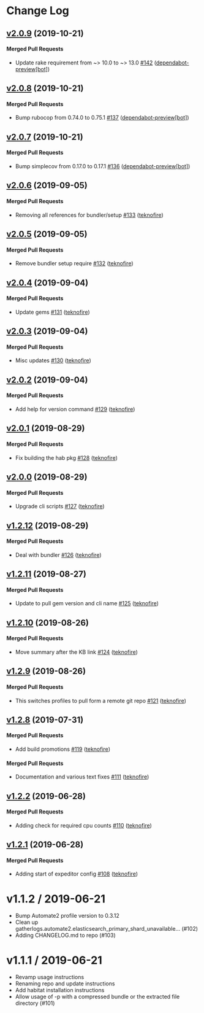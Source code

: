 # Change Log

<!-- latest_release 2.0.9 -->
## [v2.0.9](https://github.com/chef/gatherlogs-reporter/tree/v2.0.9) (2019-10-21)

#### Merged Pull Requests
- Update rake requirement from ~&gt; 10.0 to ~&gt; 13.0 [#142](https://github.com/chef/gatherlogs-reporter/pull/142) ([dependabot-preview[bot]](https://github.com/dependabot-preview[bot]))
<!-- latest_release -->

## [v2.0.8](https://github.com/chef/gatherlogs-reporter/tree/v2.0.8) (2019-10-21)

#### Merged Pull Requests
- Bump rubocop from 0.74.0 to 0.75.1 [#137](https://github.com/chef/gatherlogs-reporter/pull/137) ([dependabot-preview[bot]](https://github.com/dependabot-preview[bot]))

## [v2.0.7](https://github.com/chef/gatherlogs-reporter/tree/v2.0.7) (2019-10-21)

#### Merged Pull Requests
- Bump simplecov from 0.17.0 to 0.17.1 [#136](https://github.com/chef/gatherlogs-reporter/pull/136) ([dependabot-preview[bot]](https://github.com/dependabot-preview[bot]))

## [v2.0.6](https://github.com/chef/gatherlogs-reporter/tree/v2.0.6) (2019-09-05)

#### Merged Pull Requests
- Removing all references for bundler/setup [#133](https://github.com/chef/gatherlogs-reporter/pull/133) ([teknofire](https://github.com/teknofire))

## [v2.0.5](https://github.com/chef/gatherlogs-reporter/tree/v2.0.5) (2019-09-05)

#### Merged Pull Requests
- Remove bundler setup require [#132](https://github.com/chef/gatherlogs-reporter/pull/132) ([teknofire](https://github.com/teknofire))

## [v2.0.4](https://github.com/chef/gatherlogs-reporter/tree/v2.0.4) (2019-09-04)

#### Merged Pull Requests
- Update gems [#131](https://github.com/chef/gatherlogs-reporter/pull/131) ([teknofire](https://github.com/teknofire))

## [v2.0.3](https://github.com/chef/gatherlogs-reporter/tree/v2.0.3) (2019-09-04)

#### Merged Pull Requests
- Misc updates [#130](https://github.com/chef/gatherlogs-reporter/pull/130) ([teknofire](https://github.com/teknofire))

## [v2.0.2](https://github.com/chef/gatherlogs-reporter/tree/v2.0.2) (2019-09-04)

#### Merged Pull Requests
- Add help for version command [#129](https://github.com/chef/gatherlogs-reporter/pull/129) ([teknofire](https://github.com/teknofire))

## [v2.0.1](https://github.com/chef/gatherlogs-reporter/tree/v2.0.1) (2019-08-29)

#### Merged Pull Requests
- Fix building the hab pkg [#128](https://github.com/chef/gatherlogs-reporter/pull/128) ([teknofire](https://github.com/teknofire))

## [v2.0.0](https://github.com/chef/gatherlogs-reporter/tree/v2.0.0) (2019-08-29)

#### Merged Pull Requests
- Upgrade cli scripts [#127](https://github.com/chef/gatherlogs-reporter/pull/127) ([teknofire](https://github.com/teknofire))

## [v1.2.12](https://github.com/chef/gatherlogs-reporter/tree/v1.2.12) (2019-08-29)

#### Merged Pull Requests
- Deal with bundler [#126](https://github.com/chef/gatherlogs-reporter/pull/126) ([teknofire](https://github.com/teknofire))

## [v1.2.11](https://github.com/chef/gatherlogs-reporter/tree/v1.2.11) (2019-08-27)

#### Merged Pull Requests
- Update to pull gem version and cli name [#125](https://github.com/chef/gatherlogs-reporter/pull/125) ([teknofire](https://github.com/teknofire))

## [v1.2.10](https://github.com/chef/gatherlogs-reporter/tree/v1.2.10) (2019-08-26)

#### Merged Pull Requests
- Move summary after the KB link [#124](https://github.com/chef/gatherlogs-reporter/pull/124) ([teknofire](https://github.com/teknofire))

## [v1.2.9](https://github.com/chef/gatherlogs-reporter/tree/v1.2.9) (2019-08-26)

#### Merged Pull Requests
- This switches profiles to pull form a remote git repo [#121](https://github.com/chef/gatherlogs-reporter/pull/121) ([teknofire](https://github.com/teknofire))

## [v1.2.8](https://github.com/chef/gatherlogs-reporter/tree/v1.2.8) (2019-07-31)

#### Merged Pull Requests
- Add build promotions [#119](https://github.com/chef/gatherlogs-reporter/pull/119) ([teknofire](https://github.com/teknofire))

#### Merged Pull Requests
- Documentation and various text fixes [#111](https://github.com/chef/gatherlogs-reporter/pull/111) ([teknofire](https://github.com/teknofire))

## [v1.2.2](https://github.com/chef/gatherlogs-reporter/tree/v1.2.2) (2019-06-28)

#### Merged Pull Requests
- Adding check for required cpu counts [#110](https://github.com/chef/gatherlogs-reporter/pull/110) ([teknofire](https://github.com/teknofire))

## [v1.2.1](https://github.com/chef/gatherlogs-reporter/tree/v1.2.1) (2019-06-28)

#### Merged Pull Requests
- Adding start of expeditor config [#108](https://github.com/chef/gatherlogs-reporter/pull/108) ([teknofire](https://github.com/teknofire))




v1.1.2 / 2019-06-21
===================

  * Bump Automate2 profile version to 0.3.12
  * Clean up gatherlogs.automate2.elasticsearch_primary_shard_unavailable… (#102)
  * Adding CHANGELOG.md to repo (#103)

v1.1.1 / 2019-06-21
==================

  * Revamp usage instructions
  * Renaming repo and update instructions
  * Add habitat installation instructions
  * Allow usage of -p with a compressed bundle or the extracted file directory (#101)